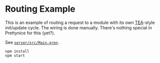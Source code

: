 # Routing Example

This is an example of routing a request to a module with its own [TEA](https://guide.elm-lang.org/architecture/)-style init/update cycle.
The wiring is done manually. There's nothing special in Prettynice for this (yet?).

See [`server/src/Main.gren`](server/src/Main.gren).

```
npm install
npm start
```

